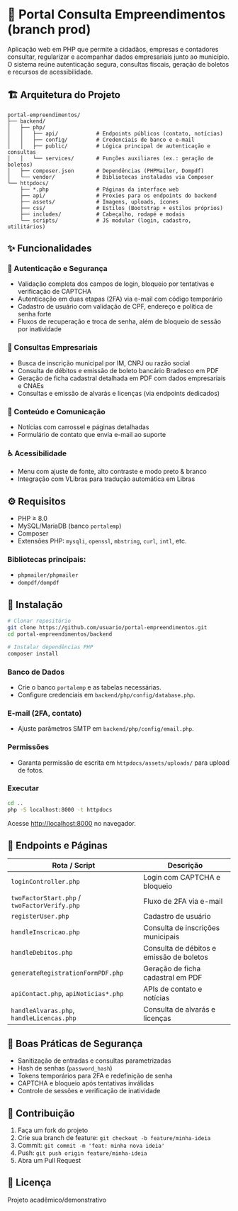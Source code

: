 
# 📘 Portal Consulta Empreendimentos (branch prod)

Aplicação web em PHP que permite a cidadãos, empresas e contadores consultar, regularizar e acompanhar dados empresariais junto ao município. O sistema reúne autenticação segura, consultas fiscais, geração de boletos e recursos de acessibilidade.

## 🏗 Arquitetura do Projeto

```
portal-empreendimentos/
├── backend/
│   ├── php/
│   │   ├── api/            # Endpoints públicos (contato, notícias)
│   │   ├── config/         # Credenciais de banco e e-mail
│   │   ├── public/         # Lógica principal de autenticação e consultas
│   │   └── services/       # Funções auxiliares (ex.: geração de boletos)
│   ├── composer.json       # Dependências (PHPMailer, Dompdf)
│   └── vendor/             # Bibliotecas instaladas via Composer
└── httpdocs/
    ├── *.php               # Páginas da interface web
    ├── api/                # Proxies para os endpoints do backend
    ├── assets/             # Imagens, uploads, ícones
    ├── css/                # Estilos (Bootstrap + estilos próprios)
    ├── includes/           # Cabeçalho, rodapé e modais
    └── scripts/            # JS modular (login, cadastro, utilitários)
```

## ✨ Funcionalidades

### 🔐 Autenticação e Segurança
- Validação completa dos campos de login, bloqueio por tentativas e verificação de CAPTCHA
- Autenticação em duas etapas (2FA) via e-mail com código temporário
- Cadastro de usuário com validação de CPF, endereço e política de senha forte
- Fluxos de recuperação e troca de senha, além de bloqueio de sessão por inatividade

### 🏢 Consultas Empresariais
- Busca de inscrição municipal por IM, CNPJ ou razão social
- Consulta de débitos e emissão de boleto bancário Bradesco em PDF
- Geração de ficha cadastral detalhada em PDF com dados empresariais e CNAEs
- Consultas e emissão de alvarás e licenças (via endpoints dedicados)

### 📰 Conteúdo e Comunicação
- Notícias com carrossel e páginas detalhadas
- Formulário de contato que envia e-mail ao suporte

### ♿ Acessibilidade
- Menu com ajuste de fonte, alto contraste e modo preto & branco
- Integração com VLibras para tradução automática em Libras

## ⚙️ Requisitos

- PHP ≥ 8.0
- MySQL/MariaDB (banco `portalemp`)
- Composer
- Extensões PHP: `mysqli`, `openssl`, `mbstring`, `curl`, `intl`, etc.

### Bibliotecas principais:
- `phpmailer/phpmailer`
- `dompdf/dompdf`

## 🚀 Instalação

```bash
# Clonar repositório
git clone https://github.com/usuario/portal-empreendimentos.git
cd portal-empreendimentos/backend

# Instalar dependências PHP
composer install
```

### Banco de Dados
- Crie o banco `portalemp` e as tabelas necessárias.
- Configure credenciais em `backend/php/config/database.php`.

### E-mail (2FA, contato)
- Ajuste parâmetros SMTP em `backend/php/config/email.php`.

### Permissões
- Garanta permissão de escrita em `httpdocs/assets/uploads/` para upload de fotos.

### Executar

```bash
cd ..
php -S localhost:8000 -t httpdocs
```

Acesse [http://localhost:8000](http://localhost:8000) no navegador.

## 📂 Endpoints e Páginas

| Rota / Script                        | Descrição                                      |
|-------------------------------------|------------------------------------------------|
| `loginController.php`              | Login com CAPTCHA e bloqueio                   |
| `twoFactorStart.php` / `twoFactorVerify.php` | Fluxo de 2FA via e-mail               |
| `registerUser.php`                 | Cadastro de usuário                            |
| `handleInscricao.php`             | Consulta de inscrições municipais              |
| `handleDebitos.php`               | Consulta de débitos e emissão de boletos       |
| `generateRegistrationFormPDF.php` | Geração de ficha cadastral em PDF              |
| `apiContact.php`, `apiNoticias*.php` | APIs de contato e notícias                  |
| `handleAlvaras.php`, `handleLicencas.php` | Consulta de alvarás e licenças        |

## 🔐 Boas Práticas de Segurança

- Sanitização de entradas e consultas parametrizadas
- Hash de senhas (`password_hash`)
- Tokens temporários para 2FA e redefinição de senha
- CAPTCHA e bloqueio após tentativas inválidas
- Controle de sessões e verificação de inatividade

## 🤝 Contribuição

1. Faça um fork do projeto
2. Crie sua branch de feature: `git checkout -b feature/minha-ideia`
3. Commit: `git commit -m 'feat: minha nova ideia'`
4. Push: `git push origin feature/minha-ideia`
5. Abra um Pull Request

## 📄 Licença

Projeto acadêmico/demonstrativo
